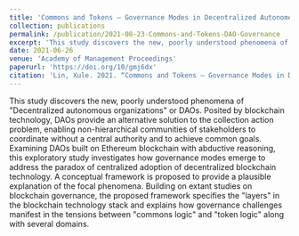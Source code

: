 ```yaml
---
title: 'Commons and Tokens — Governance Modes in Decentralized Autonomous Organizations (DAOs)'
collection: publications
permalink: /publication/2021-08-23-Commons-and-Tokens-DAO-Governance
excerpt: 'This study discovers the new, poorly understood phenomena of "Decentralized autonomous organizations" or DAOs. Posited by blockchain technology, DAOs provide an alternative solution to the collection action problem, enabling non-hierarchical communities of stakeholders to coordinate without a central authority and to achieve common goals. Examining DAOs built on Ethereum blockchain with abductive reasoning, this exploratory study investigates how governance modes emerge to address the paradox of centralized adoption of decentralized blockchain technology. A conceptual framework is proposed to provide a plausible explanation of the focal phenomena. Building on extant studies on blockchain governance, the proposed framework specifies the "layers" in the blockchain technology stack and explains how governance challenges manifest in the tensions between "commons logic" and "token logic" along with several domains.'
date: 2021-06-26
venue: 'Academy of Management Proceedings'
paperurl: 'https://doi.org/10/gmj6dx'
citation: 'Lin, Xule. 2021. “Commons and Tokens — Governance Modes in Decentralized Autonomous Organizations (DAOs).” <i>Academy of Management Proceedings</i> 2021 (1): 16429.'
---
```


This study discovers the new, poorly understood phenomena of "Decentralized autonomous organizations" or DAOs. Posited by blockchain technology, DAOs provide an alternative solution to the collection action problem, enabling non-hierarchical communities of stakeholders to coordinate without a central authority and to achieve common goals. Examining DAOs built on Ethereum blockchain with abductive reasoning, this exploratory study investigates how governance modes emerge to address the paradox of centralized adoption of decentralized blockchain technology. A conceptual framework is proposed to provide a plausible explanation of the focal phenomena. Building on extant studies on blockchain governance, the proposed framework specifies the "layers" in the blockchain technology stack and explains how governance challenges manifest in the tensions between "commons logic" and "token logic" along with several domains.